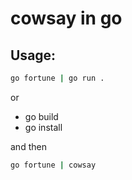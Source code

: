# cowsay in go

## Usage:

```bash
go fortune | go run .
```
or

- go build
- go install

and then 

```bash
go fortune | cowsay
```